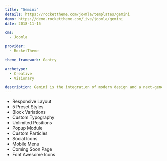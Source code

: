 ```yaml
---
title: "Gemini"
details: https://rockettheme.com/joomla/templates/gemini
demo: https://demo.rockettheme.com/live/joomla/gemini
date: 2018-11-15

cms: 
  - Joomla

provider: 
  - RocketTheme

theme_framework: Gantry

archetype:
  - Creative
  - Visionary

description: Gemini is the integration of modern design and a next-generation framework in one seamless experience. This professional theme is perfect for a wide range of websites including design firms, architects, data science, finance, & more.
---
```


* Responsive Layout
* 5 Preset Styles
* Block Variations
* Custom Typography
* Unlimited Positions
* Popup Module
* Custom Particles
* Social Icons
* Mobile Menu
* Coming Soon Page
* Font Awesome Icons	